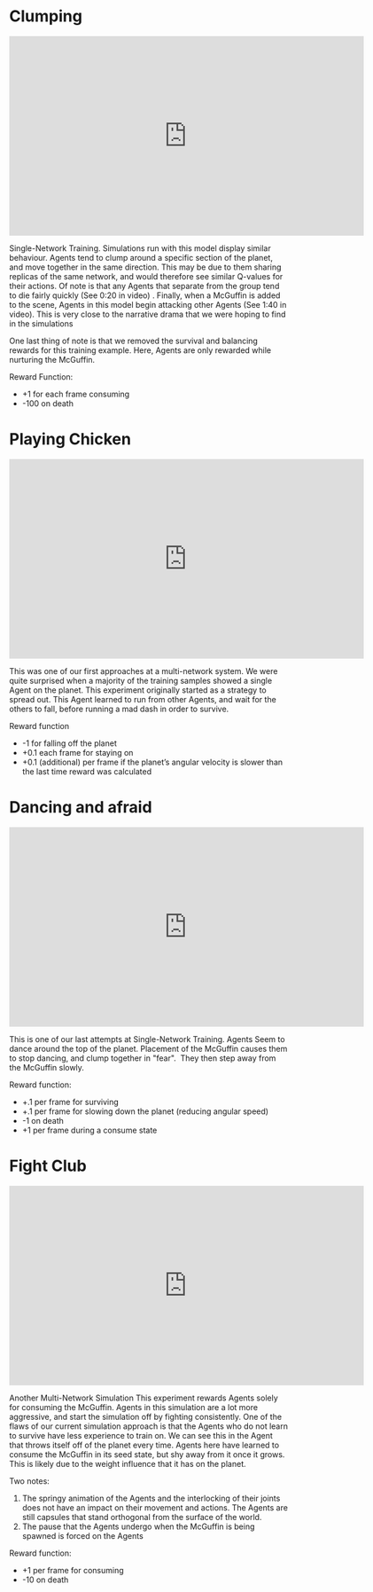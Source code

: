# Clumping

<iframe src="https://player.vimeo.com/video/358842309" width="640" height="360" frameborder="0" allow="autoplay; fullscreen" allowfullscreen></iframe>

Single-Network Training. Simulations run with this model display similar behaviour. Agents tend to clump around a specific section of the planet, and move together in the same direction. This may be due to them sharing replicas of the same network, and would therefore see similar Q-values for their actions. Of note is that any Agents that separate from the group tend to die fairly quickly (See 0:20 in video) . Finally, when a McGuffin is added to the scene, Agents in this model begin attacking other Agents (See 1:40 in video). This is very close to the narrative drama that we were hoping to find in the simulations

One last thing of note is that we removed the survival and balancing rewards for this training example. Here, Agents are only rewarded while nurturing the McGuffin.

Reward Function:
- +1 for each frame consuming
- -100 on death

# Playing Chicken

<iframe src="https://player.vimeo.com/video/358820441" width="640" height="360" frameborder="0" allow="autoplay; fullscreen" allowfullscreen></iframe>

This was one of our first approaches at a multi-network system. We were quite surprised when a majority of the training samples showed a single Agent on the planet. This experiment originally started as a strategy to spread out. This Agent learned to run from other Agents, and wait for the others to fall, before running a mad dash in order to survive.

Reward function
- -1 for falling off the planet
- +0.1 each frame for staying on
- +0.1 (additional) per frame if the planet’s angular velocity is slower than the last time reward was calculated


# Dancing and afraid

<iframe src="https://player.vimeo.com/video/358836669" width="640" height="360" frameborder="0" allow="autoplay; fullscreen" allowfullscreen></iframe>

This is one of our last attempts at Single-Network Training.
Agents Seem to dance around the top of the planet. Placement of the McGuffin causes them to stop dancing, and clump together in "fear".  They then step away from the McGuffin slowly.

Reward function:
- +.1 per frame for surviving
- +.1 per frame for slowing down the planet (reducing angular speed)
- -1 on death
- +1 per frame during a consume state

# Fight Club

<iframe src="https://player.vimeo.com/video/358939948" width="640" height="360" frameborder="0" allow="autoplay; fullscreen" allowfullscreen></iframe>

Another Multi-Network Simulation
This experiment rewards Agents solely for consuming the McGuffin. Agents in this simulation are a lot more aggressive, and start the simulation off by fighting consistently. One of the flaws of our current simulation approach is that the Agents who do not learn to survive have less experience to train on. We can see this in the Agent that throws itself off of the planet every time. Agents here have learned to consume the McGuffin in its seed state, but shy away from it once it grows. This is likely due to the weight influence that it has on the planet.

Two notes:

1) The springy animation of the Agents and the interlocking of their joints does not have an impact on their movement and actions. The Agents are still capsules that stand orthogonal from the surface of the world.
2) The pause that the Agents undergo when the McGuffin is being spawned is forced on the Agents

Reward function:
- +1 per frame for consuming
- -10 on death
